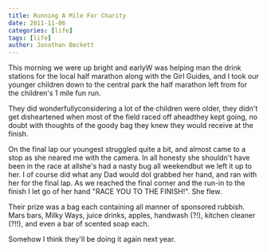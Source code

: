 ```yaml
---
title: Running A Mile For Charity
date: 2011-11-06
categories: [life]
tags: [life]
author: Jonathan Beckett
---
```


This morning we were up bright and earlyW was helping man the drink stations for the local half marathon along with the Girl Guides, and I took our younger children down to the central park the half marathon left from for the children's 1 mile fun run.

They did wonderfullyconsidering a lot of the children were older, they didn't get disheartened when most of the field raced off aheadthey kept going, no doubt with thoughts of the goody bag they knew they would receive at the finish.

On the final lap our youngest struggled quite a bit, and almost came to a stop as she neared me with the camera. In all honesty she shouldn't have been in the race at allshe's had a nasty bug all weekendbut we left it up to her. I of course did what any Dad would doI grabbed her hand, and ran with her for the final lap. As we reached the final corner and the run-in to the finish I let go of her hand "RACE YOU TO THE FINISH!". She flew.

Their prize was a bag each containing all manner of sponsored rubbish. Mars bars, Milky Ways, juice drinks, apples, handwash (?!), kitchen cleaner (?!!), and even a bar of scented soap each.

Somehow I think they'll be doing it again next year.
